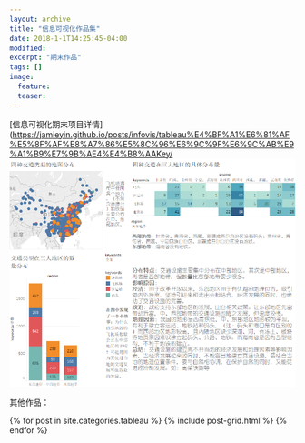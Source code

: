 ```yaml
---
layout: archive
title: "信息可视化作品集"
date: 2018-1-1T14:25:45-04:00
modified:
excerpt: "期末作品"
tags: []
image: 
  feature: 
  teaser:
---
```

[信息可视化期末项目详情](https://jamieyin.github.io/posts/infovis/tableau%E4%BF%A1%E6%81%AF%E5%8F%AF%E8%A7%86%E5%8C%96%E6%9C%9F%E6%9C%AB%E9%A1%B9%E7%9B%AE4%E4%B8%AAKey/
<a href="https://public.tableau.com/views/_18372/sheet3?:embed=y&:display_count=yes&publish=yes"><img src="/images/四大交通类型与三大地区的关系2.png"></a>

其他作品：
<div class="tiles">
{% for post in site.categories.tableau %}
  {% include post-grid.html %}
{% endfor %}
</div><!-- /.tiles 把所有categories 有 tableau 的列出来-->